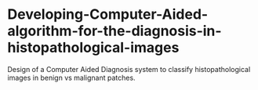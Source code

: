# Developing-Computer-Aided-algorithm-for-the-diagnosis-in-histopathological-images
Design of a Computer Aided Diagnosis system to classify histopathological images in benign vs malignant patches.
